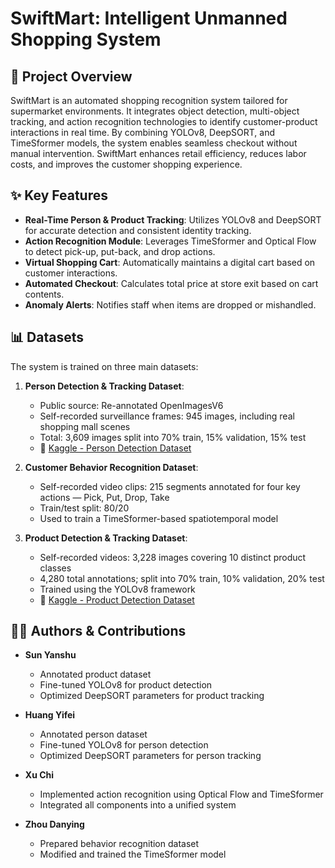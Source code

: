 # SwiftMart: Intelligent Unmanned Shopping System

## 📌 Project Overview
SwiftMart is an automated shopping recognition system tailored for supermarket environments. It integrates object detection, multi-object tracking, and action recognition technologies to identify customer-product interactions in real time. By combining YOLOv8, DeepSORT, and TimeSformer models, the system enables seamless checkout without manual intervention. SwiftMart enhances retail efficiency, reduces labor costs, and improves the customer shopping experience.

## ✨ Key Features
- **Real-Time Person & Product Tracking**: Utilizes YOLOv8 and DeepSORT for accurate detection and consistent identity tracking.
- **Action Recognition Module**: Leverages TimeSformer and Optical Flow to detect pick-up, put-back, and drop actions.
- **Virtual Shopping Cart**: Automatically maintains a digital cart based on customer interactions.
- **Automated Checkout**: Calculates total price at store exit based on cart contents.
- **Anomaly Alerts**: Notifies staff when items are dropped or mishandled.

## 📊 Datasets
The system is trained on three main datasets:

1. **Person Detection & Tracking Dataset**:
   - Public source: Re-annotated OpenImagesV6
   - Self-recorded surveillance frames: 945 images, including real shopping mall scenes
   - Total: 3,609 images split into 70% train, 15% validation, 15% test
   - 🔗 [Kaggle - Person Detection Dataset](https://kaggle.com/datasets/337dc7559ca05aecf7c76c2101a9a01c84261b8eee9d89c54021346c65759822)

2. **Customer Behavior Recognition Dataset**:
   - Self-recorded video clips: 215 segments annotated for four key actions — Pick, Put, Drop, Take
   - Train/test split: 80/20
   - Used to train a TimeSformer-based spatiotemporal model

3. **Product Detection & Tracking Dataset**:
   - Self-recorded videos: 3,228 images covering 10 distinct product classes
   - 4,280 total annotations; split into 70% train, 10% validation, 20% test
   - Trained using the YOLOv8 framework
   - 🔗 [Kaggle - Product Detection Dataset](https://www.kaggle.com/datasets/sunyanshu/dataset-for-yolov8-product-detection/data)

## 👨‍💻 Authors & Contributions

- **Sun Yanshu**  
  - Annotated product dataset  
  - Fine-tuned YOLOv8 for product detection  
  - Optimized DeepSORT parameters for product tracking

- **Huang Yifei**  
  - Annotated person dataset  
  - Fine-tuned YOLOv8 for person detection  
  - Optimized DeepSORT parameters for person tracking

- **Xu Chi**  
  - Implemented action recognition using Optical Flow and TimeSformer  
  - Integrated all components into a unified system

- **Zhou Danying**  
  - Prepared behavior recognition dataset  
  - Modified and trained the TimeSformer model

